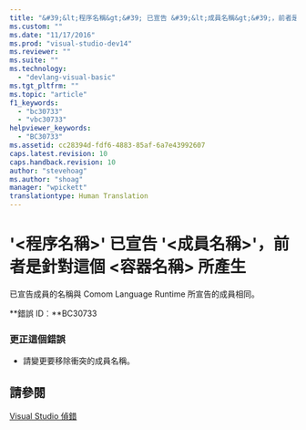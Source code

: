 ```yaml
---
title: "&#39;&lt;程序名稱&gt;&#39; 已宣告 &#39;&lt;成員名稱&gt;&#39;，前者是針對這個 &lt;容器名稱&gt; 所產生 | Microsoft Docs"
ms.custom: ""
ms.date: "11/17/2016"
ms.prod: "visual-studio-dev14"
ms.reviewer: ""
ms.suite: ""
ms.technology: 
  - "devlang-visual-basic"
ms.tgt_pltfrm: ""
ms.topic: "article"
f1_keywords: 
  - "bc30733"
  - "vbc30733"
helpviewer_keywords: 
  - "BC30733"
ms.assetid: cc28394d-fdf6-4883-85af-6a7e43992607
caps.latest.revision: 10
caps.handback.revision: 10
author: "stevehoag"
ms.author: "shoag"
manager: "wpickett"
translationtype: Human Translation
---
```

# &#39;&lt;程序名稱&gt;&#39; 已宣告 &#39;&lt;成員名稱&gt;&#39;，前者是針對這個 &lt;容器名稱&gt; 所產生
已宣告成員的名稱與 Comom Language Runtime 所宣告的成員相同。  
  
 **錯誤 ID︰**BC30733  
  
### 更正這個錯誤  
  
-   請變更要移除衝突的成員名稱。  
  
## 請參閱  
 [Visual Studio 偵錯](/visual-studio/debugger/debugging-in-visual-studio)